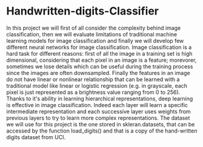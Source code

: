 # Handwritten-digits-Classifier

In this project we will first of all consider the complexity behind image classification, then we will evaluate limitations of traditional machine learning models for image classification and finally we will develop few different neural networks for image classification.
Image classification is a hard task for different reasons: first of all the image in a training set is high dimensional, considering that each pixel in an image is a feature; morevorer, sometimes we lose details which can be useful during the training process since the images are often downsampled. Finally the features in an image do not have linear or nonlinear relationship that can be learned with a traditional model like linear or logistic regression (e.g. in grayscale, each pixel is just represented as a brightness value ranging from 0 to 256). Thanks to it's ability in learning hierarchical representations, deep learning is effective in image classification. Indeed each layer will learn a specific intermediate representation and each successive layer uses weights from previous layers to try to learn more complex representations.
The dataset we will use for this project is the one stored in skleran.datasets, that can be accessed by the function load_digits() and that is a copy of the hand-written digits dataset from UCI.
